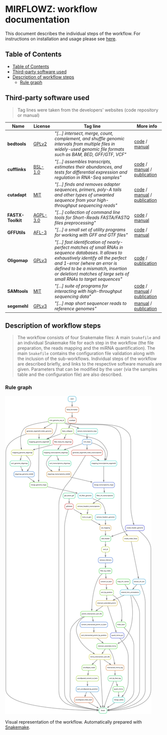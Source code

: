 # MIRFLOWZ: workflow documentation

This document describes the individual steps of the workflow. For instructions
on installation and usage please see [here](README.md).

## Table of Contents

- [Table of Contents](#table-of-contents)
- [Third-party software used](#third-party-software-used)
- [Description of workflow steps](#description-of-workflow-steps)
  - [Rule graph](#rule-graph)

## Third-party software used

> Tag lines were taken from the developers' websites (code repository or manual)

| Name | License | Tag line | More info |
| --- | --- | --- | --- |
| **bedtools** | [GPLv2][license-gpl2] | _"[...] intersect, merge, count, complement, and shuffle genomic intervals from multiple files in widely-used genomic file formats such as BAM, BED, GFF/GTF, VCF"_ | [code][code-bedtools] / [manual][code-bedtools] |
| **cufflinks** | [BSL-1.0][license-bsl1] | _"[...] assembles transcripts, estimates their abundances, and tests for differential expression and regulation in RNA-Seq samples"_ | [code][code-cufflinks] / [manual][docs-cufflinks] / [publication][pub-cufflinks] |
| **cutadapt** | [MIT][license-mit] | _"[...] finds and removes adapter sequences, primers, poly-A tails and other types of unwanted sequence from your high-throughput sequencing reads"_ | [code][code-cutadapt] / [manual][docs-cutadapt] / [publication][pub-cutadapt] |
| **FASTX-Toolkit** | [AGPL-3.0][license-agpl3] | _"[...] collection of command line tools for Short-Reads FASTA/FASTQ files preprocessing"_ | [code][code-fastx] / [manual][docs-fastx] |
| **GFFUtils** | [AFL-3][license-afl3] | _"[...]  a small set of utility programs for working with GFF and GTF files"_ | [code][code-gffutils] / [manual][docs-gffutils] |
| **Oligomap** | [GPLv3][license-gpl3] | _"[...] fast identification of nearly-perfect matches of small RNAs in sequence databases. It allows to exhaustively identify all the perfect and 1-error (where an error is defined to be a mismatch, insertion or deletion) matches of large sets of small RNAs to target sequences"_ | [code][code-oligomap] / [publication][pub-oligomap] |
| **SAMtools** | [MIT][license-mit] | _"[...] suite of programs for interacting with high-throughput sequencing data"_ | [code][code-samtools] / [manual][docs-samtools] / [publication][pub-samtools] |
| **segemehl** | [GPLv3][license-gpl3] | _"[...]  map short sequencer reads to reference genomes"_ | [manual][docs-segemehl] / [publication][pub-segemehl] |

## Description of workflow steps

> The workflow consists of four Snakemake files: A main `Snakefile` and an
individual Snakemake file for each step in the workflow (the file preparation,
the reads mapping and the miRNA quantification). The main `Snakefile` contains
the configuration file validation along with the inclusion of the
sub-workflows. Individual steps of the workflow are described briefly, and
links to the respective software manuals are given. Parameters that can be
modified by the user (via the samples table and the configuration file) are
also described.

### Rule graph

![rule_graph][rule-graph]

Visual representation of the workflow. Automatically prepared with
[Snakemake][docs-snakemake].

[code-bedtools]: <https://github.com/arq5x/bedtools2>
[code-cufflinks]: <https://github.com/cole-trapnell-lab/cufflinks>
[code-cutadapt]: <https://github.com/marcelm/cutadapt>
[code-fastx]: <https://github.com/agordon/fastx_toolkit>
[code-gffutils]: <https://github.com/fls-bioinformatics-core/GFFUtils>
[code-oligomap]: <https://github.com/zavolanlab/oligomap>
[code-samtools]: <https://github.com/samtools/samtools>
[docs-bedtools]: <https://bedtools.readthedocs.io/en/latest/>
[docs-cufflinks]: <http://cole-trapnell-lab.github.io/cufflinks/manual/>
[docs-cutadapt]: <https://cutadapt.readthedocs.io/en/stable/>
[docs-fastx]: <http://hannonlab.cshl.edu/fastx_toolkit/commandline.html>
[docs-gffutils]: <https://gffutils.readthedocs.io/en/latest/>
[docs-samtools]: <http://www.htslib.org/doc/samtools.html>
[docs-segemehl]: <http://www.bioinf.uni-leipzig.de/Software/segemehl/>
[docs-snakemake]: <https://snakemake.readthedocs.io/en/stable/>
[license-afl3]: <https://opensource.org/license/afl-3-0-php/>
[license-agpl3]: <https://opensource.org/license/agpl-v3/>
[license-bsl1]: <https://opensource.org/license/bsl-1-0/>
[license-gpl2]: <https://opensource.org/licenses/GPL-2.0>
[license-gpl3]: <https://opensource.org/license/gpl-3-0/>
[license-mit]: <https://opensource.org/licenses/MIT>
[pub-cufflinks]: <https://doi.org/10.1038/nprot.2012.016>
[pub-cutadapt]: <https://doi.org/10.14806/ej.17.1.200>
[pub-oligomap]: <https://doi.org/10.1016/j.ymeth.2007.10.002 >
[pub-samtools]: <https://doi.org/10.1093/bioinformatics/btp352>
[pub-segemehl]: <https://doi.org/10.1371/journal.pcbi.1000502>
[rule-graph]: images/rule_graph.svg
